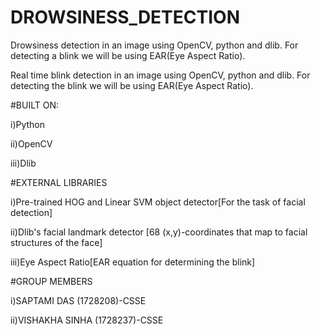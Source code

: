 # DROWSINESS_DETECTION
Drowsiness detection in an image using OpenCV, python and dlib. For detecting a blink we will be using EAR(Eye Aspect Ratio).

Real time blink detection in an image using OpenCV, python and dlib. For detecting the blink we will be using EAR(Eye Aspect Ratio).

#BUILT ON:

i)Python

ii)OpenCV

iii)Dlib

#EXTERNAL LIBRARIES

i)Pre-trained HOG and Linear SVM object detector[For the task of facial detection]

ii)Dlib's facial landmark detector [68 (x,y)-coordinates that map to facial structures of the face]

iii)Eye Aspect Ratio[EAR equation for determining the blink]

#GROUP MEMBERS

i)SAPTAMI DAS (1728208)-CSSE

ii)VISHAKHA SINHA (1728237)-CSSE
